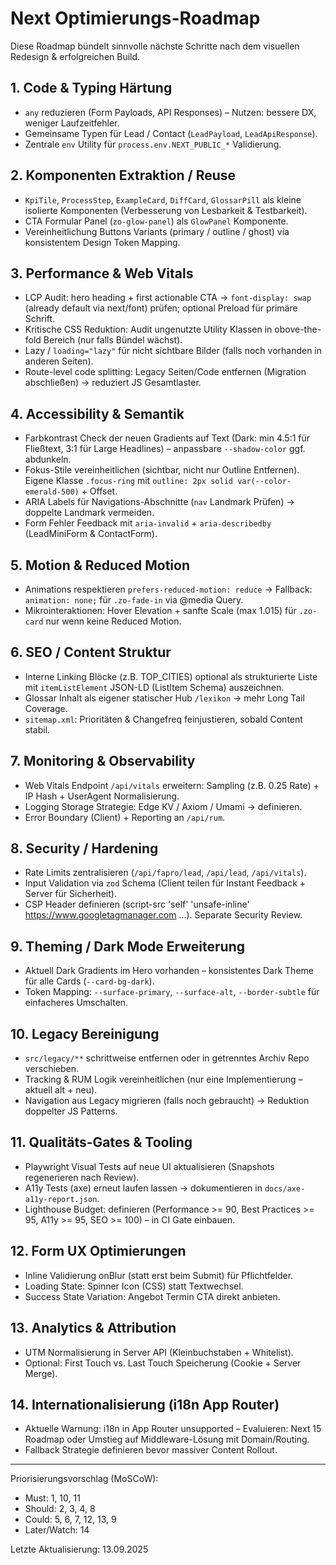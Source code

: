 # Next Optimierungs-Roadmap

Diese Roadmap bündelt sinnvolle nächste Schritte nach dem visuellen Redesign & erfolgreichen Build.

## 1. Code & Typing Härtung
- `any` reduzieren (Form Payloads, API Responses) – Nutzen: bessere DX, weniger Laufzeitfehler.
- Gemeinsame Typen für Lead / Contact (`LeadPayload`, `LeadApiResponse`).
- Zentrale `env` Utility für `process.env.NEXT_PUBLIC_*` Validierung.

## 2. Komponenten Extraktion / Reuse
- `KpiTile`, `ProcessStep`, `ExampleCard`, `DiffCard`, `GlossarPill` als kleine isolierte Komponenten (Verbesserung von Lesbarkeit & Testbarkeit).
- CTA Formular Panel (`zo-glow-panel`) als `GlowPanel` Komponente.
- Vereinheitlichung Buttons Variants (primary / outline / ghost) via konsistentem Design Token Mapping.

## 3. Performance & Web Vitals
- LCP Audit: hero heading + first actionable CTA → `font-display: swap` (already default via next/font) prüfen; optional Preload für primäre Schrift.
- Kritische CSS Reduktion: Audit ungenutzte Utility Klassen in obove-the-fold Bereich (nur falls Bündel wächst).
- Lazy / `loading="lazy"` für nicht sichtbare Bilder (falls noch vorhanden in anderen Seiten).
- Route-level code splitting: Legacy Seiten/Code entfernen (Migration abschließen) → reduziert JS Gesamtlaster.

## 4. Accessibility & Semantik
- Farbkontrast Check der neuen Gradients auf Text (Dark: min 4.5:1 für Fließtext, 3:1 für Large Headlines) – anpassbare `--shadow-color` ggf. abdunkeln.
- Fokus-Stile vereinheitlichen (sichtbar, nicht nur Outline Entfernen). Eigene Klasse `.focus-ring` mit `outline: 2px solid var(--color-emerald-500)` + Offset.
- ARIA Labels für Navigations-Abschnitte (`nav` Landmark Prüfen) → doppelte Landmark vermeiden.
- Form Fehler Feedback mit `aria-invalid` + `aria-describedby` (LeadMiniForm & ContactForm).

## 5. Motion & Reduced Motion
- Animations respektieren `prefers-reduced-motion: reduce` → Fallback: `animation: none;` für `.zo-fade-in` via @media Query.
- Mikrointeraktionen: Hover Elevation + sanfte Scale (max 1.015) für `.zo-card` nur wenn keine Reduced Motion.

## 6. SEO / Content Struktur
- Interne Linking Blöcke (z.B. TOP_CITIES) optional als strukturierte Liste mit `itemListElement` JSON-LD (ListItem Schema) auszeichnen.
- Glossar Inhalt als eigener statischer Hub `/lexikon` → mehr Long Tail Coverage.
- `sitemap.xml`: Prioritäten & Changefreq feinjustieren, sobald Content stabil.

## 7. Monitoring & Observability
- Web Vitals Endpoint `/api/vitals` erweitern: Sampling (z.B. 0.25 Rate) + IP Hash + UserAgent Normalisierung.
- Logging Storage Strategie: Edge KV / Axiom / Umami → definieren.
- Error Boundary (Client) + Reporting an `/api/rum`.

## 8. Security / Hardening
- Rate Limits zentralisieren (`/api/fapro/lead`, `/api/lead`, `/api/vitals`).
- Input Validation via `zod` Schema (Client teilen für Instant Feedback + Server für Sicherheit).
- CSP Header definieren (script-src 'self' 'unsafe-inline' https://www.googletagmanager.com ...). Separate Security Review.

## 9. Theming / Dark Mode Erweiterung
- Aktuell Dark Gradients im Hero vorhanden – konsistentes Dark Theme für alle Cards (`--card-bg-dark`).
- Token Mapping: `--surface-primary`, `--surface-alt`, `--border-subtle` für einfacheres Umschalten.

## 10. Legacy Bereinigung
- `src/legacy/**` schrittweise entfernen oder in getrenntes Archiv Repo verschieben.
- Tracking & RUM Logik vereinheitlichen (nur eine Implementierung – aktuell alt + neu).
- Navigation aus Legacy migrieren (falls noch gebraucht) → Reduktion doppelter JS Patterns.

## 11. Qualitäts-Gates & Tooling
- Playwright Visual Tests auf neue UI aktualisieren (Snapshots regenerieren nach Review).
- A11y Tests (axe) erneut laufen lassen → dokumentieren in `docs/axe-a11y-report.json`.
- Lighthouse Budget: definieren (Performance >= 90, Best Practices >= 95, A11y >= 95, SEO >= 100) – in CI Gate einbauen.

## 12. Form UX Optimierungen
- Inline Validierung onBlur (statt erst beim Submit) für Pflichtfelder.
- Loading State: Spinner Icon (CSS) statt Textwechsel.
- Success State Variation: Angebot Termin CTA direkt anbieten.

## 13. Analytics & Attribution
- UTM Normalisierung in Server API (Kleinbuchstaben + Whitelist).
- Optional: First Touch vs. Last Touch Speicherung (Cookie + Server Merge).

## 14. Internationalisierung (i18n App Router)
- Aktuelle Warnung: i18n in App Router unsupported – Evaluieren: Next 15 Roadmap oder Umstieg auf Middleware-Lösung mit Domain/Routing.
- Fallback Strategie definieren bevor massiver Content Rollout.

---
Priorisierungsvorschlag (MoSCoW):
- Must: 1, 10, 11
- Should: 2, 3, 4, 8
- Could: 5, 6, 7, 12, 13, 9
- Later/Watch: 14

Letzte Aktualisierung: 13.09.2025
